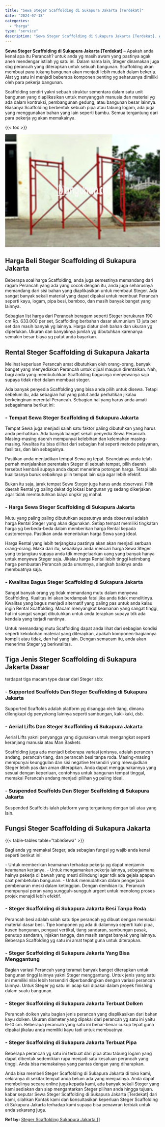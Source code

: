 ```yaml
---
title: "Sewa Steger Scaffolding di Sukapura Jakarta [Terdekat]"
date: "2024-07-18"
categories: 
  - "harga"
type: "service"
description: "Sewa Steger Scaffolding di Sukapura Jakarta [Terdekat]. Anda bisa membeli Steger Scaffolding di Sukapura Jakarta di toko kami, sekiranya di sekitar tempat an..."
---
```


**Sewa Steger Scaffolding di Sukapura Jakarta \[Terdekat\]** – Apakah anda kenal apa itu Perancah? untuk anda yg masih awam yang pastinya agak aneh mendengar istilah yg satu ini. Dalam nama lain, Steger dinamakan juga sbg perancah yang diterapkan untuk sebuah bangunan. Scaffolding akan membuat para tukang bangunan akan menjadi lebih mudah dalam bekerja. Alat yg satu ini menjadi beberapa komponen penting yg seharusnya dimiliki oleh para pekerja bangunan.

Scaffolding sendiri yakni sebuah struktur sementara dalam satu unit bangunan yang diaplikasikan untuk menyanggah manusia dan material yg ada dalam kontruksi, pembangunan gedung, atau bangunan besar lainnya. Biasanya Scaffolding berbentuk sebuah pipa atau tabung logam, ada juga yang menggunakan bahan yang lain seperti bambu. Semua tergantung dari para pekerja yg akan memakainya.

{{< toc >}}

![Sewa Steger Scaffolding di Sukapura Jakarta [Terdekat]](/images/sewa-scaffolding-steger-27.png)

## Harga Beli Steger Scaffolding di Sukapura Jakarta

Beberapa soal harga Scaffolding, anda juga semestinya memandang dari ragam Perancah yang ada yang cocok dengan itu, anda juga seharusnya memandang dari sisi bahan yang diaplikasikan untuk membaut Steger. Ada sangat banyak sekali material yang dapat dipakai untuk membuat Perancah seperti kayu, logam, pipa besi, bamboo, dan masih banyak banget yang lainnya.

Sebagian list harga dari Perancah beragam seperti Steger berukuran 190 cm Rp. 633.000 per set, Scaffolding berbahan dasar alumunium 13 juta per set dan masih banyak yg lainnya. Harga diatur oleh bahan dan ukuran yg diperlukan. Ukuran dan banyaknya jumlah yg dibutuhkan karenanya semakin besar biaya yg patut anda bayarkan.

## Rental Steger Scaffolding di Sukapura Jakarta

Melihat keperluan Perancah amat dibutuhkan oleh orang-orang, banyak banget yang menyediakan Perancah untuk dijual maupun direntalkan. Nah, bagi anda yang membutuhkan Scaffolding bagusnya menyewanya saja supaya tidak ribet dalam membuat steger.

Ada banyak penyedia Scaffolding yang bisa anda pilih untuk disewa. Tetapi sebelum itu, ada sebagian hal yang patut anda perhatikan jikalau berkeinginan merental Perancah. Sebagian hal yang harus anda amati sebagaimana berikut ini:

### \- Tempat Sewa Steger Scaffolding di Sukapura Jakarta

Tempat Sewa juga menjadi salah satu faktor paling dibutuhkan yang harus anda perhatikan. Ada banyak banget sekali penyedia Sewa Perancah. Masing-masing daerah mempunyai kelebihan dan kelemahan masing-masing. Kwalitas itu bisa dilihat dari sebagian hal seperti metode pelayanan, fasilitas, dan lain sebagainya.

Pastikan anda menjadikan tempat Sewa yg tepat. Seandainya anda telah pernah menjalankan perentalan Steger di sebuah tempat, pilih daerah tersebut kembali supaya anda dapat menerima potongan harga. Tetapi bila kualitasnya buruk sebaiknya pilih tempat lain saja agar lebih efektif.

Bukan itu saja, jarak tempat Sewa Steger juga harus anda observasi. Pilih daerah Rental yg paling dekat dg lokasi bangunan yg sedang dikerjakan agar tidak membutuhkan biaya ongkir yg mahal.

### \- Harga Sewa Steger Scaffolding di Sukapura Jakarta

Mutu yang paling paling dibutuhkan sepatutnya anda observasi adalah harga Rental Steger yang akan digunakan. Setiap tempat memiliki tingkatan harga yg berbeda-beda dalam memberikan harga Rental kepada customernya. Pastikan anda menentukan harga Sewa yang ideal.

Harga Rental yang lebih terjangkau pastinya akan akan menjadi serbuan orang-orang. Maka dari itu, sebaiknya anda mencari harga Sewa Steger yang terjangkau supaya anda tdk mengeluarkan uang yang banyak hanya untuk menyewa Steger saja. Jikalau harga Rental lebih tinggi ketimbang harga pembuatan Perancah pada umumnya, alangkah baiknya anda membuatnya saja.

### \- Kwalitas Bagus Steger Scaffolding di Sukapura Jakarta

Sangat banyak orang yg tidak memandang mutu dalam menyewa Scaffolding. Kualitas ini akan berdampak fatal jika anda tidak menelitinya. Kwalitas yang bagus menjadi alternatif yang paling pas untuk anda kalau ingin Rental Scaffolding. Macam menyangkut keamanan yang sangat tinggi, hal ini sangat sangat dibutuhkan untuk anda terapkan supaya tdk ada kendala yang terjadi nantinya.

Untuk memandang mutu Scaffolding dapat anda lihat dari sebagian kondisi seperti kekokohan material yang diterapkan, apakah komponen-bagiannya komplit atau tidak, dan hal yang lain. Dengan semacam itu, anda akan menerima Steger yg berkwalitas.

## Tiga Jenis Steger Scaffolding di Sukapura Jakarta Dasar

terdapat tiga macam type dasar dari Steger sbb:

### \- Supported Scaffolds Dan Steger Scaffolding di Sukapura Jakarta

Supported Scaffolds adalah platform yg disangga oleh tiang, dimana dilengkapi dg penyokong lainnya seperti sambungan, kaki-kaki, dsb.

### \- Aerial Lifts Dan Steger Scaffolding di Sukapura Jakarta

Aerial Lifts yakni penyangga yang digunakan untuk mengangkat seperti keranjang manusia atau Man Baskets

Scaffolding juga ada menjadi beberapa variasi jenisnya, adalah perancah andang, perancah tiang, dan perancah besi tanpa roda. Masing-masing mempunyai keunggulan dan sisi negative tersendiri yang mewujudkan Steger lebih pas dan aman diterapkan. Anda dapat menggunakannya yang sesuai dengan keperluan, contohnya untuk bangunan tempat tinggal, memakai Perancah andang menjadi pilihan yg paling ideal.

### \- Suspended Scaffolds Dan Steger Scaffolding di Sukapura Jakarta

Suspended Scaffolds ialah platform yang tergantung dengan tali atau yang lain.

## Fungsi Steger Scaffolding di Sukapura Jakarta

{{< table-tables table="tableSewa" >}}

Bagi anda yg memakai Steger, ada sebagian fungsi yg wajib anda kenal seperti berikut ini:

\- Untuk memberikan keamanan terhadap pekerja yg dapat menjamin keamanan kerjanya. - Untuk mengamankan pekerja lainnya, sebagaimana halnya pekerja di bawah yang mesti dilindungi agar tdk ada gejala apapun saat pembetulan bangunan. - Untuk memudahkan dalam pengerjaan pembenaran meski dalam ketinggian. Dengan demikian itu, Perancah mempunyai peran yang sungguh-sungguh urgent untuk menolong proses projek menajdi lebih efektif.

### \- Steger Scaffolding di Sukapura Jakarta Besi Tanpa Roda

Perancah besi adalah salah satu tipe perancah yg dibuat dengan memakai material dasar besi. Tipe komponen yg ada di dalamnya seperti kaki pipa, kusen bangunan, penguat vertikal, tiang sandaran, sambungan pasak, penutup sandaran, injakan tangga, dan masih sangat banyak yang lainnya. Beberapa Scaffolding yg satu ini amat tepat guna untuk diterapkan.

### \- Steger Scaffolding di Sukapura Jakarta Yang Bisa Menggantung

Bagian variasi Perancah yang teramat banyak banget diterapkan untuk bangunan tinggi lainnya yakni Steger menggantung. Untuk jenis yang satu ini memiliki nilai lebih tersendiri diperbandingkan dengan variasi perancah lainnya. Untuk Steger yg satu ini acap kali dipakai dalam proyek finishing dalam suatu bangunan.

### \- Steger Scaffolding di Sukapura Jakarta Terbuat Dolken

Perancah dolken yaitu bagian jenis perancah yang diaplikasikan dari bahan kayu dolken. Ukuran diameter yang dipakai dari perancah yg satu ini yaitu 6-10 cm. Beberapa perancah yang satu ini benar-benar cukup tepat guna dipakai jikalau anda memiliki kayu tadi untuk membuatnya.

### \- Steger Scaffolding di Sukapura Jakarta Terbuat Pipa

Beberapa perancah yg satu ini terbuat dari pipa atau tabung logam yang dapat dibentuk sedemikian rupa menjadi satu kesatuan perancah yang tinggi. Anda bisa memakainya yang pantas dengan yang diharapkan.

Anda bisa membeli Steger Scaffolding di Sukapura Jakarta di toko kami, sekiranya di sekitar tempat anda belum ada yang menjualnya. Anda dapat membelinya secara online juga kepada kami, ada banyak sekali Steger yang kami sediakan dan siap mengantarkan Steger pilihan anda hingga tujuan. kabar seputar Sewa Steger Scaffolding di Sukapura Jakarta \[Terdekat\] dari kami, silahkan Kontak kami dan konsultasikan keperluan Steger Scaffolding di Sukapura Jakarta terhadap kami supaya bisa penawran terbiak untuk anda sekarang juga.

**Ref by:** [Steger Scaffolding Sukapura Jakarta []](https://id.wikipedia.org/wiki/Steger)
